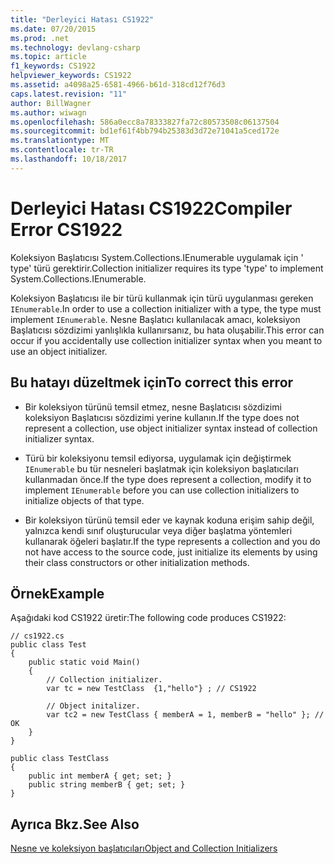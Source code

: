 ```yaml
---
title: "Derleyici Hatası CS1922"
ms.date: 07/20/2015
ms.prod: .net
ms.technology: devlang-csharp
ms.topic: article
f1_keywords: CS1922
helpviewer_keywords: CS1922
ms.assetid: a4098a25-6581-4966-b61d-318cd12f76d3
caps.latest.revision: "11"
author: BillWagner
ms.author: wiwagn
ms.openlocfilehash: 586a0ecc8a78333827fa72c80573508c06137504
ms.sourcegitcommit: bd1ef61f4bb794b25383d3d72e71041a5ced172e
ms.translationtype: MT
ms.contentlocale: tr-TR
ms.lasthandoff: 10/18/2017
---
```

# <a name="compiler-error-cs1922"></a><span data-ttu-id="61dc5-102">Derleyici Hatası CS1922</span><span class="sxs-lookup"><span data-stu-id="61dc5-102">Compiler Error CS1922</span></span>
<span data-ttu-id="61dc5-103">Koleksiyon Başlatıcısı System.Collections.IEnumerable uygulamak için ' type' türü gerektirir.</span><span class="sxs-lookup"><span data-stu-id="61dc5-103">Collection initializer requires its type 'type' to implement System.Collections.IEnumerable.</span></span>  
  
 <span data-ttu-id="61dc5-104">Koleksiyon Başlatıcısı ile bir türü kullanmak için türü uygulanması gereken `IEnumerable`.</span><span class="sxs-lookup"><span data-stu-id="61dc5-104">In order to use a collection initializer with a type, the type must implement `IEnumerable`.</span></span> <span data-ttu-id="61dc5-105">Nesne Başlatıcı kullanılacak amacı, koleksiyon Başlatıcısı sözdizimi yanlışlıkla kullanırsanız, bu hata oluşabilir.</span><span class="sxs-lookup"><span data-stu-id="61dc5-105">This error can occur if you accidentally use collection initializer syntax when you meant to use an object initializer.</span></span>  
  
## <a name="to-correct-this-error"></a><span data-ttu-id="61dc5-106">Bu hatayı düzeltmek için</span><span class="sxs-lookup"><span data-stu-id="61dc5-106">To correct this error</span></span>  
  
-   <span data-ttu-id="61dc5-107">Bir koleksiyon türünü temsil etmez, nesne Başlatıcısı sözdizimi koleksiyon Başlatıcısı sözdizimi yerine kullanın.</span><span class="sxs-lookup"><span data-stu-id="61dc5-107">If the type does not represent a collection, use object initializer syntax instead of collection initializer syntax.</span></span>  
  
-   <span data-ttu-id="61dc5-108">Türü bir koleksiyonu temsil ediyorsa, uygulamak için değiştirmek `IEnumerable` bu tür nesneleri başlatmak için koleksiyon başlatıcıları kullanmadan önce.</span><span class="sxs-lookup"><span data-stu-id="61dc5-108">If the type does represent a collection, modify it to implement `IEnumerable` before you can use collection initializers to initialize objects of that type.</span></span>  
  
-   <span data-ttu-id="61dc5-109">Bir koleksiyon türünü temsil eder ve kaynak koduna erişim sahip değil, yalnızca kendi sınıf oluşturucular veya diğer başlatma yöntemleri kullanarak öğeleri başlatır.</span><span class="sxs-lookup"><span data-stu-id="61dc5-109">If the type represents a collection and you do not have access to the source code, just initialize its elements by using their class constructors or other initialization methods.</span></span>  
  
## <a name="example"></a><span data-ttu-id="61dc5-110">Örnek</span><span class="sxs-lookup"><span data-stu-id="61dc5-110">Example</span></span>  
 <span data-ttu-id="61dc5-111">Aşağıdaki kod CS1922 üretir:</span><span class="sxs-lookup"><span data-stu-id="61dc5-111">The following code produces CS1922:</span></span>  
  
```  
// cs1922.cs  
public class Test  
{  
    public static void Main()  
    {  
        // Collection initializer.  
        var tc = new TestClass  {1,"hello"} ; // CS1922  
  
        // Object initalizer.  
        var tc2 = new TestClass { memberA = 1, memberB = "hello" }; // OK  
    }  
}  
  
public class TestClass  
{  
    public int memberA { get; set; }  
    public string memberB { get; set; }  
}  
```  
  
## <a name="see-also"></a><span data-ttu-id="61dc5-112">Ayrıca Bkz.</span><span class="sxs-lookup"><span data-stu-id="61dc5-112">See Also</span></span>  
 [<span data-ttu-id="61dc5-113">Nesne ve koleksiyon başlatıcıları</span><span class="sxs-lookup"><span data-stu-id="61dc5-113">Object and Collection Initializers</span></span>](../../csharp/programming-guide/classes-and-structs/object-and-collection-initializers.md)
